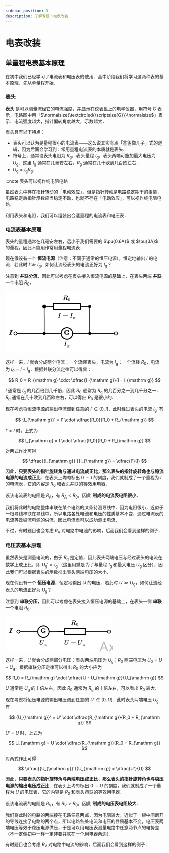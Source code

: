 ```yaml
---
sidebar_position: 3
description: 了解专题：电表改装．
---
```


# 电表改装

## 单量程电表基本原理

在初中我们已经学习了电流表和电压表的使用．高中阶段我们将学习这两种表的基本原理．先从单量程开始．

### 表头

**表头** 是可以测量流经它的电流强度，并显示在仪表盘上的电学仪器，用符号 G 表示，电路图中用「$\normalsize{\textcircled{\scriptsize{G}}}\normalsize$」表示．电流强度越大，指针偏转角度越大，示数越大．

表头具有以下特点：

- 表头可以认为是量程很小的电流表——这么说其实有点「爸爸像儿子」式的逻辑，因为后面会学习到：常用量程电流表的本质就是表头．
- 符号上，通常设表头电阻为 $R_{\mathrm g}$，表头量程 $I_{\mathrm g}$，表头两端可施加最大电压为 $U_{\mathrm g}$．这里 $I_{\mathrm g}$ 通常在几毫安左右，$R_{\mathrm g}$ 通常在几十欧到几百欧左右．
- $U_{\mathrm g} = I_{\mathrm g}R_{\mathrm g}$．

:::note 表头可以视作纯电阻电路

虽然表头中存在指针转动的「电动效应」，但是指针转动是电路稳定期干的事情，电路稳定后指针示数应当稳定不动，也就不存在「电动效应」，可以视作纯电阻电路．

利用表头和电阻，我们可以组装出合适量程的电流表和电压表．

### 电流表基本原理

表头的量程通常在几毫安左右，远小于我们需要的 $\pu{0.6A}$ 或 $\pu{3A}$ 的量程，因此不能用作常用量程电流表．

现在假设有一个 **恒流电源**（注意：不同于通常的恒压电源），恒定地输出 $I$ 的电流．若此时 $I \gg I_{\mathrm g}$，如何让流经表头的电流正好为 $I_{\mathrm g}$？

注意到 **并联分流**，因此可以考虑在表头接入恒流电源的基础上，在表头两端 **并联** 一个电阻 $R_0$．

![示例图](./assets/meter/1.1.2.png)

这样一来，$I$ 就会分成两个电流：一个流经表头，电流为 $I_{\mathrm g}$；一个流经 $R_0$，电流为 $I_0 = I - I_{\mathrm g}$．根据并联分流定律可以得出：

$$
R_0 = R_{\mathrm g} \cdot \dfrac{I_{\mathrm g}}{I - I_{\mathrm g}}
$$

$I$ 通常是 $I_{\mathrm g}$ 的几百倍到几千倍，因此 $R_0$ 通常为 $R_{\mathrm g}$ 的几百分之一到几千分之一．$R_{\mathrm g}$ 通常在几十欧到几百欧左右，可以得出 $R_0$ 是很小的．

现在考虑将恒流电源的输出电流调到任意的 $I' \in (0, I]$．此时经过表头的电流 ${I_{\mathrm g}}'$ 有

$$
{I_{\mathrm g}}' = I' \cdot \dfrac{R_0}{R_0 + R_{\mathrm g}}
$$

$I' = I$ 时，上式为

$$
I_{\mathrm g} = I \cdot \dfrac{R_0}{R_0 + R_{\mathrm g}}
$$

对两式作比可得

$$
\dfrac{{I_{\mathrm g}}'}{I_{\mathrm g}} = \dfrac{I'}{I}
$$

因此，**只要表头的指针旋转角与通过电流成正比，那么表头的指针旋转角也与稳流电源的电流成正比**．在表头上均匀标出 $0 \sim I$ 的刻度，我们就制成了一个量程为 $I$ 的电流表，它的内容是 $R_0$ 和表头并联的等效用电器．

设该电流表的电阻是 $R_{\mathrm A}$，有 $R_{\mathrm A} < R_0$，因此 **制成的电流表电阻很小**．

我们将此时的电路整体串联在某个电路的某条待测导线中．因为电阻很小，近似于一根导线串联在导线中，所以电路各处电流和电压的性质基本不变，通过电流表的电流等效稳流电源的供流，因此电流表可以成功测出电流．

不过，有时题目也会考虑 $R_{\mathrm A}$ 对电路中电流的影响，后面我们会看到这样的例子．

### 电压表基本原理

虽然表头是测量电流的，由于 $R_{\mathrm g}$ 是定值，因此表头两端电压与经过表头的电流在数学上成正比，即 ${U_{\mathrm g}}' \propto {I_{\mathrm g}}'$（这里用撇是为了与量程 $I_{\mathrm g}$ 和最大电压 $U_{\mathrm g}$ 区分），因此我们可以根据表头的示数推出表头两端电压的大小．

现在假设有一个 **恒压电源**，恒定地输出 $U$ 的电压．若此时 $U \gg U_{\mathrm g}$，如何让流经表头的电流正好为 $U_{\mathrm g}$？

注意到 **串联分压**，因此可以考虑在表头接入恒压电源的基础上，在表头一侧 **串联** 一个电阻 $R_0$．

![示例图](./assets/meter/1.1.3.png)

这样一来，$U$ 就会分成两部分电压：表头两端电压为 $U_{\mathrm g}$；$R_0$ 两端电压为 $U_0 = U - U_{\mathrm g}$．根据串联分压定律可以得出 $R_0$ 的大小应为

$$
R_0 = R_{\mathrm g} \cdot \dfrac{U - U_{\mathrm g}}{U_{\mathrm g}}
$$

$U$ 通常是 $U_{\mathrm g}$ 的十倍左右，因此 $R_0$ 通常为 $R_{\mathrm g}$ 的十倍左右，可以看出 $R_0$ 较大．

现在考虑将恒压电源的输出电压调到任意的 $U' \in (0, U]$．此时表头两端电压 ${U_{\mathrm g}}'$ 有

$$
{U_{\mathrm g}}' = U' \cdot \dfrac{R_{\mathrm g}}{R_0 + R_{\mathrm g}}
$$

$U' = U$ 时，上式为

$$
U_{\mathrm g} = U \cdot \dfrac{R_{\mathrm g}}{R_0 + R_{\mathrm g}}
$$

对两式作比可得

$$
\dfrac{{U_{\mathrm g}}'}{U_{\mathrm g}} = \dfrac{U'}{U}
$$

因此，**只要表头的指针旋转角与两端电压成正比，那么表头的指针旋转角也与稳压电源的输出电压成正比**．在表头上均匀标出 $0 \sim U$ 的刻度，我们就制成了一个量程为 $U$ 的电压表，它的内容是 $R_0$ 和表头串联的等效用电器．

设该电流表的电阻是 $R_{\mathrm V}$，有 $R_{\mathrm V} > R_0$，因此 **制成的电压表电阻较大**．

我们将此时的电路的两端接在电路任意两点．因为电阻较大，近似于一根中间断开的导线连接了电路的两个点，所以电路各处电流和电压的性质基本不变，电压表两端电压等效于稳压电源供压，于是可以用电压表测量电路中任意两节点的电势差（不一定像初中一样一定非要并联在一个用电器两边）．

有时题目也会考虑 $R_{\mathrm V}$ 对电路中电流的影响，后面我们会看到这样的例子．
